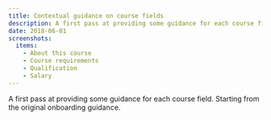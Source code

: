 ```yaml
---
title: Contextual guidance on course fields
description: A first pass at providing some guidance for each course field. Starting from the original onboarding guidance.
date: 2018-06-01
screenshots:
  items:
    - About this course
    - Course requirements
    - Qualification
    - Salary
---
```


A first pass at providing some guidance for each course field. Starting from the original onboarding guidance.

